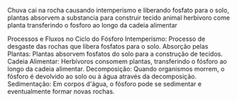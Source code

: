 Chuva cai na rocha causando intemperismo e liberando fosfato para o solo, 
plantas absorvem a substancia para construir tecido
animal herbivoro come planta transferindo o fosforo ao longo da cadeia alimentar


Processos e Fluxos no Ciclo do Fósforo
Intemperismo: Processo de desgaste das rochas que libera fosfatos para o solo.
Absorção pelas Plantas: Plantas absorvem fosfatos do solo para a construção de tecidos.
Cadeia Alimentar: Herbívoros consomem plantas, transferindo o fósforo ao longo da cadeia alimentar.
Decomposição: Quando organismos morrem, o fósforo é devolvido ao solo ou à água através da decomposição.
Sedimentação: Em corpos d'água, o fósforo pode se sedimentar e eventualmente formar novas rochas.
